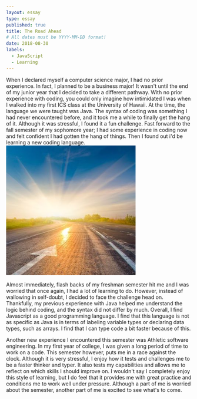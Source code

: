 ```yaml
---
layout: essay
type: essay
published: true
title: The Road Ahead
# All dates must be YYYY-MM-DD format!
date: 2018-08-30
labels:
  - JavaScript
  - Learning
---
```


When I declared myself a computer science major, I had no prior experience. In fact, I planned to be a business major! 
It wasn't until the end of my junior year that I decided to take a different pathway. With no prior experience with coding,
you could only imagine how intimidated I was when I walked into my first ICS class at the University of Hawaii. At the time, 
the language we were taught was Java. The syntax of coding was something I had never encountered before, and it took me a while to finally get the hang of it. Although it was stressful, I found it a fun challenge. Fast forward to the fall semester of my sophomore year; I had some experience in coding now and felt confident I had gotten the hang of things. Then I found out i'd be learning a new coding language. <img class="ui medium right floated rounded image" src="../images/road-ahead.jpg">

Almost immediately, flash backs of my freshman semester hit me and I was worried that once again, I had a lot of learning to 
do. However, instead of wallowing in self-doubt, I decided to face the challenge head on. Thankfully, my previous experience 
with Java helped me understand the logic behind coding, and the syntax did not differ by much. Overall, I find Javascript as a
good programming language. I find that this language is not as specific as Java is in terms of labeling variable types or
declaring data types, such as arrays. I find that I can type code a bit faster because of this.

Another new experience I encountered this semester was Athletic software engineering. In my first year of college, 
I was given a long period of time to work on a code. This semester however, puts me in a race against the clock. Although it is very stressful, I enjoy how it tests and challenges me to be a faster thinker and typer. It also tests my capabilities and 
allows me to reflect on which skills I should improve on. I wouldn't say I completely enjoy this style of learning, but I do feel that it provides me with great practice and conditions me to work well under pressure. Although a part of me is worried about the semester, another part of me is excited to see what's to come. 

